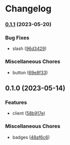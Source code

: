 # Changelog

### [0.1.1](https://www.github.com/brokeyourbike/parallex-bank-api-client-php/compare/v0.1.0...v0.1.1) (2023-05-20)


### Bug Fixes

* slash ([96d3429](https://www.github.com/brokeyourbike/parallex-bank-api-client-php/commit/96d342969619dbff5a305747f5f7d42831ee610a))


### Miscellaneous Chores

* button ([69e8f33](https://www.github.com/brokeyourbike/parallex-bank-api-client-php/commit/69e8f3318e71d933a4a46ef7c3681c349cff9e1e))

## 0.1.0 (2023-05-14)


### Features

* client ([58b917e](https://www.github.com/brokeyourbike/parallex-bank-api-client-php/commit/58b917ec16342d48fb2b321e8b93ecf6fa86fc02))


### Miscellaneous Chores

* badges ([48af6c6](https://www.github.com/brokeyourbike/parallex-bank-api-client-php/commit/48af6c61af643108b0f82973366ecded145f578a))
